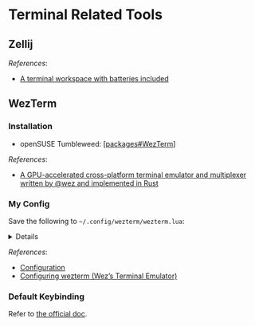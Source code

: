 # Terminal Related Tools

## Zellij

*References*:

- [A terminal workspace with batteries included](https://github.com/zellij-org/zellij)

## WezTerm

### Installation

- openSUSE Tumbleweed: [[packages#WezTerm]]

*References*:

- [A GPU-accelerated cross-platform terminal emulator and multiplexer written by @wez and implemented in Rust](https://github.com/wez/wezterm)

### My Config

Save the following to `~/.config/wezterm/wezterm.lua`:

<details>

```lua
local wezterm = require 'wezterm'

return {
  initial_cols = 128,
  initial_rows = 32,

  enable_scroll_bar = true,

  window_background_opacity = .75,

  -- alternatives: 'Cascadia Code'
  font = wezterm.font('MesloLGS Nerd Font'),
  font_size = 11,

  colors = {
    -- The default text color
    foreground = '#FFFFFF',
    -- The default background color
    background = '#000000',

    -- Overrides the cell background color when the current cell is occupied by the
    -- cursor and the cursor style is set to Block
    cursor_bg = '#FFA31A',
    -- Overrides the text color when the current cell is occupied by the cursor
    cursor_fg = '#000000',
    -- Specifies the border color of the cursor when the cursor style is set to Block,
    -- or the color of the vertical or horizontal bar when the cursor style is set to
    -- Bar or Underline.
    cursor_border = '#52AD70',

    -- use `AnsiColor` to specify one of the ansi color palette values
    -- (index 0-15) using one of the names
    -- "Black", "Maroon", "Green", "Olive", "Navy", "Purple", "Teal", "Silver",
    -- "Grey", "Red", "Lime", "Yellow", "Blue", "Fuchsia", "Aqua" or "White".
    ansi = { '#000000', '#CD3131', '#4E9A06', '#FFCC00', '#01A0E4', '#9F00FF', '#80CBC4', '#E5E5E5', },
    brights = { '#707880', '#F14C4C', '#A6E22E', '#FDED02', '#89DDFF', '#CF8DFB', '#A1EFE4', '#FFFFFF', },
  },
}
```

</details>

*References*:

- [Configuration](https://wezfurlong.org/wezterm/config/files.html)
- [Configuring wezterm (Wez’s Terminal Emulator)](https://www.sharpwriting.net/project/configuring-wezterm/)

### Default Keybinding

Refer to [the official doc](https://wezfurlong.org/wezterm/config/default-keys.html).

[//begin]: # "Autogenerated link references for markdown compatibility"
[packages#WezTerm]: ..%2FopenSUSE%2FLeap%2Fpackages.md "Leap Package Management"
[//end]: # "Autogenerated link references"
